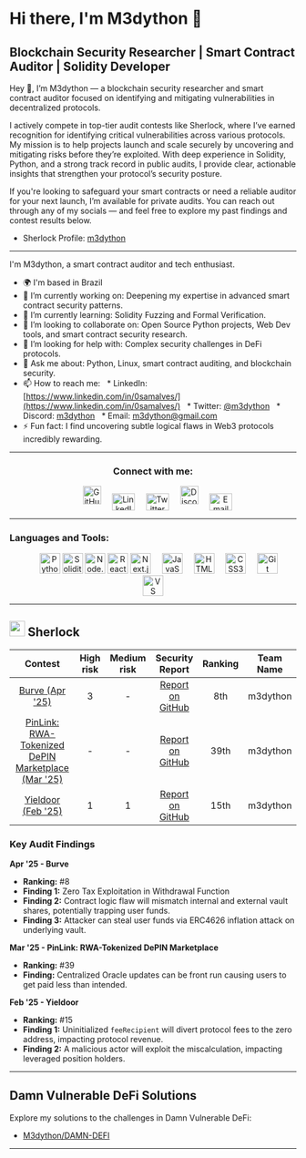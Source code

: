 # Hi there, I'm M3dython 👋

## Blockchain Security Researcher | Smart Contract Auditor | Solidity Developer

Hey 👋, I’m M3dython — a blockchain security researcher and smart contract auditor focused on identifying and mitigating vulnerabilities in decentralized protocols.

I actively compete in top-tier audit contests like Sherlock, where I’ve earned recognition for identifying critical vulnerabilities across various protocols. My mission is to help projects launch and scale securely by uncovering and mitigating risks before they’re exploited. With deep experience in Solidity, Python, and a strong track record in public audits, I provide clear, actionable insights that strengthen your protocol’s security posture.

If you're looking to safeguard your smart contracts or need a reliable auditor for your next launch, I’m available for private audits. You can reach out through any of my socials — and feel free to explore my past findings and contest results below.

* Sherlock Profile: [m3dython](https://audits.sherlock.xyz/watson/m3dython)

---

I'm M3dython, a smart contract auditor and tech enthusiast.

* 🌍 I'm based in Brazil
* 🔭 I’m currently working on: Deepening my expertise in advanced smart contract security patterns.
* 🌱 I’m currently learning: Solidity Fuzzing and Formal Verification.
* 👯 I’m looking to collaborate on: Open Source Python projects, Web Dev tools, and smart contract security research.
* 🤔 I’m looking for help with: Complex security challenges in DeFi protocols.
* 💬 Ask me about: Python, Linux, smart contract auditing, and blockchain security.
* 📫 How to reach me:
  * LinkedIn: [https://www.linkedin.com/in/0samalves/](https://www.linkedin.com/in/0samalves/)
  * Twitter: [@m3dython](https://twitter.com/m3dython)
  * Discord: [m3dython](https://discord.com/users/m3dython)
  * Email: [m3dython@gmail.com](mailto:m3dython@gmail.com)
* ⚡ Fun fact: I find uncovering subtle logical flaws in Web3 protocols incredibly rewarding.

---

<h3 align="center">Connect with me:</h3>
<p align="center">
    <a href="https://github.com/M3dython" target="_blank" rel="noreferrer"><img src="https://raw.githubusercontent.com/danielcranney/readme-generator/main/public/icons/socials/github.svg" width="32" height="32" alt="GitHub"/></a>
    <a href="https://www.linkedin.com/in/0samalves/" target="_blank" rel="noreferrer"><img align="center" src="https://raw.githubusercontent.com/rahuldkjain/github-profile-readme-generator/master/src/images/icons/Social/linked-in-alt.svg" alt="LinkedIn" height="30" width="40" /></a>
    <a href="https://twitter.com/m3dython" target="_blank" rel="noreferrer"><img align="center" src="https://raw.githubusercontent.com/rahuldkjain/github-profile-readme-generator/master/src/images/icons/Social/twitter.svg" alt="Twitter" height="30" width="40" /></a>
    <a href="https://discord.com/users/m3dython" target="_blank" rel="noreferrer"><img src="https://raw.githubusercontent.com/danielcranney/readme-generator/main/public/icons/socials/discord.svg" width="32" height="32" alt="Discord"/></a>
    <a href="mailto:m3dython@gmail.com" target="_blank" rel="noreferrer"><img align="center" src="https://simpleicons.org/icons/gmail.svg" alt="Email" height="30" width="40" /></a>
</p>

---

<h3 align="left">Languages and Tools:</h3>
<p align="center">    
    <a href="https://www.python.org" target="_blank" rel="noreferrer"><img src="https://cdn.jsdelivr.net/gh/devicons/devicon/icons/python/python-original.svg" width="36" height="36" alt="Python" /></a>
    <a href="https://docs.soliditylang.org/en/v0.8.20/" target="_blank" rel="noreferrer"><img src="https://cdn.jsdelivr.net/gh/devicons/devicon/icons/solidity/solidity-original.svg" width="36" height="36" alt="Solidity" /></a>
    <a href="https://nodejs.org/en/" target="_blank" rel="noreferrer"><img src="https://cdn.jsdelivr.net/gh/devicons/devicon/icons/nodejs/nodejs-original.svg" width="36" height="36" alt="Node.js" /></a>
    <a href="https://react.dev/" target="_blank" rel="noreferrer"><img src="https://cdn.jsdelivr.net/gh/devicons/devicon/icons/react/react-original.svg" width="36" height="36" alt="React" /></a>
    <a href="https://nextjs.org/" target="_blank" rel="noreferrer"><img src="https://cdn.jsdelivr.net/gh/devicons/devicon/icons/nextjs/nextjs-original.svg" width="36" height="36" alt="Next.js" /></a>
    <a href="https://developer.mozilla.org/en-US/docs/Web/JavaScript" target="_blank" rel="noreferrer"><img src="https://cdn.jsdelivr.net/gh/devicons/devicon/icons/javascript/javascript-original.svg" width="36" height="36" alt="JavaScript" /></a>
    <a href="https://www.w3.org/html/" target="_blank" rel="noreferrer"><img src="https://cdn.jsdelivr.net/gh/devicons/devicon/icons/html5/html5-original.svg" width="36" height="36" alt="HTML5" /></a>
    <a href="https://www.w3schools.com/css/" target="_blank" rel="noreferrer"><img src="https://cdn.jsdelivr.net/gh/devicons/devicon/icons/css3/css3-original.svg" width="36" height="36" alt="CSS3" /></a>
    <a href="https://git-scm.com/" target="_blank" rel="noreferrer"><img src="https://cdn.jsdelivr.net/gh/devicons/devicon/icons/git/git-original.svg" width="36" height="36" alt="Git" /></a>
    <a href="https://code.visualstudio.com/" target="_blank" rel="noreferrer"><img src="https://cdn.jsdelivr.net/gh/devicons/devicon/icons/vscode/vscode-original.svg" width="36" height="36" alt="VS Code" /></a>
</p>

---

## <img src="https://www.google.com/s2/favicons?sz=64&domain_url=https://audits.sherlock.xyz/" width=27 height=27> Sherlock

| Contest | High risk | Medium risk | Security Report | Ranking | Team Name |
| :----------------------------------------------------------: | :-------: | :---------: | :----------------------------------------------------------------------------------------------: | :-----: | :-------: |
| [Burve (Apr '25)](https://audits.sherlock.xyz/contests/858) | 3 | - | [Report on GitHub](https://github.com/sherlock-audit/2025-04-burve) | 8th | m3dython |
| [PinLink: RWA-Tokenized DePIN Marketplace (Mar '25)](https://github.com/sherlock-audit/2025-03-pinlink-rwa-tokenized-depin-marketplace) | - | - | [Report on GitHub](https://github.com/sherlock-audit/2025-03-pinlink-rwa-tokenized-depin-marketplace-judging/blob/main/167.md) | 39th | m3dython |
| [Yieldoor (Feb '25)](https://audits.sherlock.xyz/contests/791) | 1 | 1 | [Report on GitHub](https://github.com/sherlock-audit/2025-02-yieldoor) | 15th | m3dython |

### Key Audit Findings

**Apr '25 - Burve**
* **Ranking:** #8
* **Finding 1:** Zero Tax Exploitation in Withdrawal Function
* **Finding 2:** Contract logic flaw will mismatch internal and external vault shares, potentially trapping user funds.
* **Finding 3:** Attacker can steal user funds via ERC4626 inflation attack on underlying vault.

**Mar '25 - PinLink: RWA-Tokenized DePIN Marketplace**
* **Ranking:** #39
* **Finding:** Centralized Oracle updates can be front run causing users to get paid less than intended.

**Feb '25 - Yieldoor**
* **Ranking:** #15
* **Finding 1:** Uninitialized `feeRecipient` will divert protocol fees to the zero address, impacting protocol revenue.
* **Finding 2:** A malicious actor will exploit the miscalculation, impacting leveraged position holders.

---

## Damn Vulnerable DeFi Solutions

Explore my solutions to the challenges in Damn Vulnerable DeFi:
* [M3dython/DAMN-DEFI](https://github.com/M3dython/DAMN-DEFI)

---
